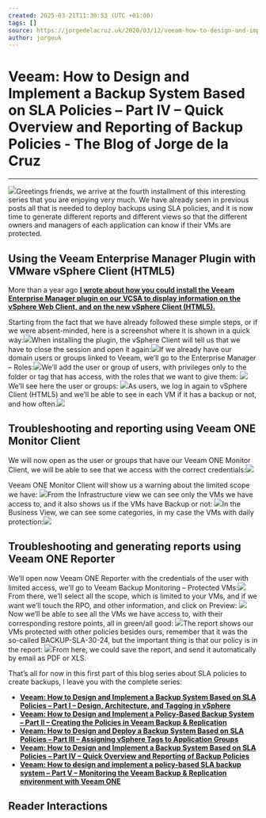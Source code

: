 ```yaml
---
created: 2025-03-21T11:30:53 (UTC +01:00)
tags: []
source: https://jorgedelacruz.uk/2020/03/12/veeam-how-to-design-and-implement-a-backup-system-based-on-sla-policies-part-iv-quick-overview-and-reporting-of-backup-policies/
author: jorgeuk
---
```


# Veeam: How to Design and Implement a Backup System Based on SLA Policies – Part IV – Quick Overview and Reporting of Backup Policies - The Blog of Jorge de la Cruz

---
[![](https://jorgedelacruz.uk/wp-content/uploads/2020/03/veeam-sla-bannerEN4-1024x359.png)](https://jorgedelacruz.uk/wp-content/uploads/2020/03/veeam-sla-bannerEN4.png)Greetings friends, we arrive at the fourth installment of this interesting series that you are enjoying very much. We have already seen in previous posts all that is needed to deploy backups using SLA policies, and it is now time to generate different reports and different views so that the different owners and managers of each application can know if their VMs are protected.

## Using the Veeam Enterprise Manager Plugin with VMware vSphere Client (HTML5)

More than a year ago **[I wrote about how you could install the Veeam Enterprise Manager plugin on our VCSA to display information on the vSphere Web Client, and on the new vSphere Client (HTML5).](https://www.jorgedelacruz.es/2018/07/02/veeam-instalar-o-actualizar-el-plugin-de-veeam-para-vcenter-desde-enterprise-manager-novedad-soporte-para-html5/)**

Starting from the fact that we have already followed these simple steps, or if we were absent-minded, here is a screenshot where it is shown in a quick way:[![](https://jorgedelacruz.uk/wp-content/uploads/2020/03/veeam-sla-038-1024x260.png)](https://jorgedelacruz.uk/wp-content/uploads/2020/03/veeam-sla-038.png)When installing the plugin, the vSphere Client will tell us that we have to close the session and open it again:[![](https://jorgedelacruz.uk/wp-content/uploads/2020/03/veeam-sla-0390-1024x229.png)](https://jorgedelacruz.uk/wp-content/uploads/2020/03/veeam-sla-0390.png)If we already have our domain users or groups linked to Veeam, we’ll go to the Enterprise Manager – Roles:[![](https://jorgedelacruz.uk/wp-content/uploads/2020/03/veeam-sla-040-1024x368.png)](https://jorgedelacruz.uk/wp-content/uploads/2020/03/veeam-sla-040.png)We’ll add the user or group of users, with privileges only to the folder or tag that has access, with the roles that we want to give them: [![](https://jorgedelacruz.uk/wp-content/uploads/2020/03/veeam-sla-041-1024x522.png)](https://jorgedelacruz.uk/wp-content/uploads/2020/03/veeam-sla-041.png)We’ll see here the user or groups: [![](https://jorgedelacruz.uk/wp-content/uploads/2020/03/veeam-sla-042-1024x202.png)](https://jorgedelacruz.uk/wp-content/uploads/2020/03/veeam-sla-042.png)As users, we log in again to vSphere Client (HTML5) and we’ll be able to see in each VM if it has a backup or not, and how often.[![](https://jorgedelacruz.uk/wp-content/uploads/2020/03/veeam-sla-043-1024x519.png)](https://jorgedelacruz.uk/wp-content/uploads/2020/03/veeam-sla-043.png)

## Troubleshooting and reporting using Veeam ONE Monitor Client

We will now open as the user or groups that have our Veeam ONE Monitor Client, we will be able to see that we access with the correct credentials:[![](https://jorgedelacruz.uk/wp-content/uploads/2020/03/veeam-sla-044.png)](https://jorgedelacruz.uk/wp-content/uploads/2020/03/veeam-sla-044.png)

Veeam ONE Monitor Client will show us a warning about the limited scope we have: [![](https://jorgedelacruz.uk/wp-content/uploads/2020/03/veeam-sla-045-1024x428.png)](https://jorgedelacruz.uk/wp-content/uploads/2020/03/veeam-sla-045.png)From the Infrastructure view we can see only the VMs we have access to, and it also shows us if the VMs have Backup or not: [![](https://jorgedelacruz.uk/wp-content/uploads/2020/03/veeam-sla-046-1024x563.png)](https://jorgedelacruz.uk/wp-content/uploads/2020/03/veeam-sla-046.png)In the Business View, we can see some categories, in my case the VMs with daily protection:[![](https://jorgedelacruz.uk/wp-content/uploads/2020/03/veeam-sla-047-1024x563.png)](https://jorgedelacruz.uk/wp-content/uploads/2020/03/veeam-sla-047.png)

## Troubleshooting and generating reports using Veeam ONE Reporter

We’ll open now Veeam ONE Reporter with the credentials of the user with limited access, we’ll go to Veeam Backup Monitoring – Protected VMs:[![](https://jorgedelacruz.uk/wp-content/uploads/2020/03/veeam-sla-048-1024x585.png)](https://jorgedelacruz.uk/wp-content/uploads/2020/03/veeam-sla-048.png)From there, we’ll select all the scope, which is limited to your VMs, and if we want we’ll touch the RPO, and other information, and click on Preview: [![](https://jorgedelacruz.uk/wp-content/uploads/2020/03/veeam-sla-049-1024x586.png)](https://jorgedelacruz.uk/wp-content/uploads/2020/03/veeam-sla-049.png)Now we’ll be able to see all the VMs we have access to, with their corresponding restore points, all in green/all good: [![](https://jorgedelacruz.uk/wp-content/uploads/2020/03/veeam-sla-050-1024x586.png)](https://jorgedelacruz.uk/wp-content/uploads/2020/03/veeam-sla-050.png)The report shows our VMs protected with other policies besides ours, remember that it was the so-called BACKUP-SLA-30-24, but the important thing is that our policy is in the report: [![](https://jorgedelacruz.uk/wp-content/uploads/2020/03/veeam-sla-051-1024x586.png)](https://jorgedelacruz.uk/wp-content/uploads/2020/03/veeam-sla-051.png)From here, we could save the report, and send it automatically by email as PDF or XLS.

That’s all for now in this first part of this blog series about SLA policies to create backups, I leave you with the complete series:

-   **[Veeam: How to Design and Implement a Backup System Based on SLA Policies – Part I – Design, Architecture, and Tagging in vSphere](https://jorgedelacruz.uk/2020/03/09/veeam-how-to-design-and-implement-a-backup-system-based-on-sla-policies-part-i-design-architecture-and-tagging-in-vsphere/)**
-   [**Veeam: How to Design and Implement a Policy-Based Backup System – Part II – Creating the Policies in Veeam Backup & Replication**](https://jorgedelacruz.uk/2020/03/10/veeam-how-to-design-and-implement-a-policy-based-backup-system-part-ii-creating-the-policies-in-veeam-backup-replication/)
-   [**Veeam: How to Design and Deploy a Backup System Based on SLA Policies – Part III – Assigning vSphere Tags to Application Groups**](https://jorgedelacruz.uk/2020/03/11/veeam-how-to-design-and-deploy-a-backup-system-based-on-sla-policies-part-iii-assigning-vsphere-tags-to-application-groups/)
-   [**Veeam: How to Design and Implement a Backup System Based on SLA Policies – Part IV – Quick Overview and Reporting of Backup Policies**](https://jorgedelacruz.uk/2020/03/12/veeam-how-to-design-and-implement-a-backup-system-based-on-sla-policies-part-iv-quick-overview-and-reporting-of-backup-policies/)
-   [**Veeam: How to design and implement a policy-based SLA backup system – Part V – Monitoring the Veeam Backup & Replication environment with Veeam ONE**](https://jorgedelacruz.uk/2020/03/13/veeam-how-to-design-and-implement-a-policy-based-sla-backup-system-part-v-monitoring-the-veeam-backup-replication-environment-with-veeam-one/)

## Reader Interactions
